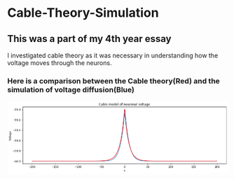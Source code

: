 # Cable-Theory-Simulation

## This was a part of my 4th year essay

I investigated cable theory as it was necessary in understanding how the voltage moves through the neurons.

### Here is a comparison between the Cable theory(Red) and the simulation of voltage diffusion(Blue)

![Unkown-5.png](Unknown-5.png)
